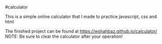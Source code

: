 #calculator

This is a simple online calculator that I made to practice javascript, css and html

The finished project can be found at https://wshahbaz.github.io/calculator/
NOTE: Be sure to clear the calculator after your operation!
